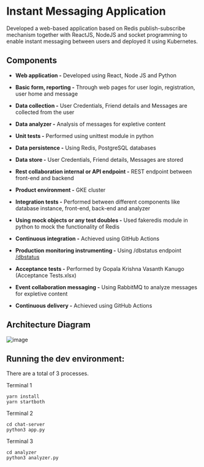 # Instant Messaging Application

Developed a web-based application based on Redis publish-subscribe mechanism together with ReactJS, NodeJS and socket programming to enable instant messaging between users and deployed it using Kubernetes.

## Components

- **Web application -** Developed using React, Node JS and Python
- **Basic form, reporting -** Through web pages for user login, registration, user home and message  
- **Data collection -** User Credentials, Friend details and Messages are collected from the user 
- **Data analyzer -** Analysis of messages for expletive content
- **Unit tests -** Performed using unittest module in python
- **Data persistence -** Using Redis, PostgreSQL databases
- **Data store -** User Credentials, Friend details, Messages are stored
- **Rest collaboration internal or API endpoint -** REST endpoint between front-end and backend
- **Product environment -** GKE cluster

- **Integration tests -** Performed between different components like database instance, front-end, back-end and analyzer
- **Using mock objects or any test doubles -** Used fakeredis module in python to mock the functionality of Redis
- **Continuous integration -** Achieved using GitHub Actions
- **Production monitoring instrumenting -** Using /dbstatus endpoint [/dbstatus](https://github.com/maazshaik/chat_app/wiki/Monitoring-DB-status)

- **Acceptance tests -** Performed by Gopala Krishna Vasanth Kanugo (Acceptance Tests.xlsx)
- **Event collaboration messaging -** Using RabbitMQ to analyze messages for expletive content
- **Continuous delivery -** Achieved using GitHub Actions

## Architecture Diagram

![image](https://user-images.githubusercontent.com/29837264/177220721-5321f3ff-a6d6-4f0c-812a-9c08087cfbce.png)


## Running the dev environment:

There are a total of 3 processes. 

Terminal 1
```
yarn install
yarn startboth
```

Terminal 2
```
cd chat-server
python3 app.py
```

Terminal 3
```
cd analyzer
python3 analyzer.py
```

